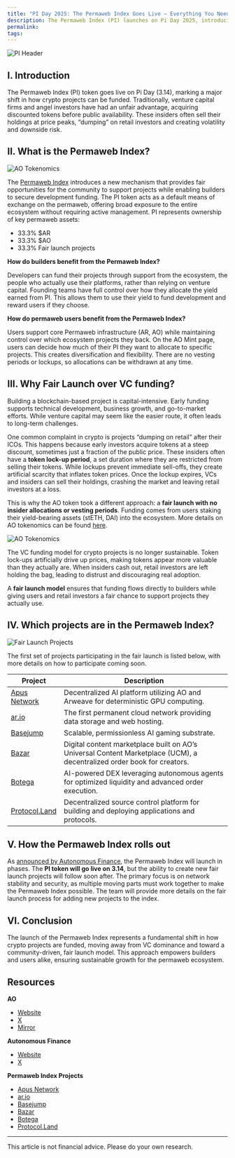 ```yaml
---
title: "PI Day 2025: The Permaweb Index Goes Live – Everything You Need to Know"
description: The Permaweb Index (PI) launches on Pi Day 2025, introducing a fair launch model for funding permaweb projects. Learn how PI works and how to get involved.
permalink: 
tags:
---
```

![PI Header](/static/images/pi-header.png)

## I. Introduction

The Permaweb Index (PI) token goes live on Pi Day (3.14), marking a major shift in how crypto projects can be funded. Traditionally, venture capital firms and angel investors have had an unfair advantage, acquiring discounted tokens before public availability. These insiders often sell their holdings at price peaks, “dumping” on retail investors and creating volatility and downside risk.
## II. What is the Permaweb Index?
![AO Tokenomics](/static/images/pi-yield.png)

The [Permaweb Index](https://ao.arweave.net/#/mint/deposits/) introduces a new mechanism that provides fair opportunities for the community to support projects while enabling builders to secure development funding. The PI token acts as a default means of exchange on the permaweb, offering broad exposure to the entire ecosystem without requiring active management. PI represents ownership of key permaweb assets:
- 33.3% $AR
- 33.3% $AO
- 33.3% Fair launch projects

**How do builders benefit from the Permaweb Index?**

Developers can fund their projects through support from the ecosystem, the people who actually use their platforms, rather than relying on venture capital. Founding teams have full control over how they allocate the yield earned from PI. This allows them to use their yield to fund development and reward users if they choose.

**How do permaweb users benefit from the Permaweb Index?**

Users support core Permaweb infrastructure (AR, AO) while maintaining control over which ecosystem projects they back. On the AO Mint page, users can decide how much of their PI they want to allocate to specific projects. This creates diversification and flexibility. There are no vesting periods or lockups, so allocations can be withdrawn at any time. 

## III. Why Fair Launch over VC funding?

Building a blockchain-based project is capital-intensive. Early funding supports technical development, business growth, and go-to-market efforts. While venture capital may seem like the easier route, it often leads to long-term challenges.

One common complaint in crypto is projects “dumping on retail” after their ICOs. This happens because early investors acquire tokens at a steep discount, sometimes just a fraction of the public price. These insiders often have a **token lock-up period**, a set duration where they are restricted from selling their tokens. While lockups prevent immediate sell-offs, they create artificial scarcity that inflates token prices. Once the lockup expires, VCs and insiders can sell their holdings, crashing the market and leaving retail investors at a loss.

This is why the AO token took a different approach: a **fair launch with no insider allocations or vesting periods**. Funding comes from users staking their yield-bearing assets (stETH, DAI) into the ecosystem. More details on AO tokenomics can be found [here](https://mirror.xyz/0x1EE4bE8670E8Bd7E9E2E366F530467030BE4C840/-UWra0q0KWecSpgg2-c37dbZ0lnOMEScEEkabVm9qaQ).

  
![AO Tokenomics](/static/images/ao-tokenomics.png)



The VC funding model for crypto projects is no longer sustainable. Token lock-ups artificially drive up prices, making tokens appear more valuable than they actually are. When insiders cash out, retail investors are left holding the bag, leading to distrust and discouraging real adoption.

A **fair launch model** ensures that funding flows directly to builders while giving users and retail investors a fair chance to support projects they actually use.

## IV. Which projects are in the Permaweb Index?

![Fair Launch Projects](/static/images/fair-launch.png)

The first set of projects participating in the fair launch is listed below, with more details on how to participate coming soon.

|**Project**|**Description**|
|---|---|
|[Apus Network](https://www.apus.network/#/)|Decentralized AI platform utilizing AO and Arweave for deterministic GPU computing.|
|[ar.io](https://ar.io/)|The first permanent cloud network providing data storage and web hosting.|
|[Basejump](https://basejump.xyz/home)|Scalable, permissionless AI gaming substrate.|
|[Bazar](https://bazar.arweave.net/)|Digital content marketplace built on AO’s Universal Content Marketplace (UCM), a decentralized order book for creators.|
|[Botega](https://botega.defi.ao/)|AI-powered DEX leveraging autonomous agents for optimized liquidity and advanced order execution.|
|[Protocol.Land](https://protocol.land/)|Decentralized source control platform for building and deploying applications and protocols.|

## V. How the Permaweb Index rolls out

As [announced by Autonomous Finance](https://www.autonomous.finance/research/en-US/permaweb-index), the Permaweb Index will launch in phases. The **PI token will go live on 3.14**, but the ability to create new fair launch projects will follow soon after. The primary focus is on network stability and security, as multiple moving parts must work together to make the Permaweb Index possible. The team will provide more details on the fair launch process for adding new projects to the index.

## VI. Conclusion

The launch of the Permaweb Index represents a fundamental shift in how crypto projects are funded, moving away from VC dominance and toward a community-driven, fair launch model. This approach empowers builders and users alike, ensuring sustainable growth for the permaweb ecosystem.

## Resources

**AO**
- [Website](https://ao.arweave.net/)
- [X](https://x.com/aoTheComputer)
- [Mirror](https://mirror.xyz/0x1EE4bE8670E8Bd7E9E2E366F530467030BE4C840)

**Autonomous Finance**
- [Website](https://www.autonomous.finance/)
- [X](https://x.com/autonomous_af)

**Permaweb Index Projects**
- [Apus Network](https://www.apus.network/#/)
- [ar.io](https://ar.io/)
- [Basejump](https://basejump.xyz/home)
- [Bazar](https://bazar.arweave.net/)
- [Botega](https://botega.defi.ao/)
- [Protocol.Land](https://protocol.land/)

--- 

This article is not financial advice. Please do your own research.